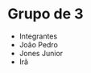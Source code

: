 <h1>Grupo de 3</h1>
<ul>
  <li>Integrantes</li>
  <li>João Pedro</li>
  <li>Jones Junior</li>
  <li>Irã</li>
</ul>
